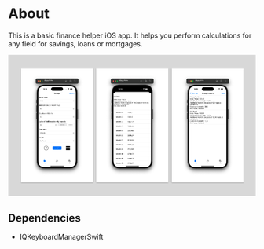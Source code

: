 #  About
This is a basic finance helper iOS app.
It helps you perform calculations for any field for savings, loans or mortgages.

![Views' screenshot](readmeImages/ViewsScreenshots.png)

## Dependencies
- IQKeyboardManagerSwift

